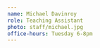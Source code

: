 ```yaml
---
name: Michael Davinroy
role: Teaching Assistant
photo: staff/michael.jpg
office-hours: Tuesday 6-8pm
---
```


